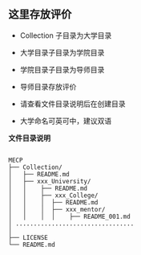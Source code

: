 ## 这里存放评价

- Collection 子目录为大学目录

- 大学目录子目录为学院目录

- 学院目录子目录为导师目录

- 导师目录存放评价

- 请查看文件目录说明后在创建目录

- 大学命名可英可中，建议双语

**文件目录说明**

```

MECP
├── Collection/
│   ├── README.md
│   ├── xxx_University/
│   │    ├── README.md
│   │    ├── xxx_College/
│   │    │  ├── README.md
│   │    │  ├── xxx_mentor/
│   │    │  │    ├── README_001.md
│ .................................     
│  
├── LICENSE
└── README.md
   

```
